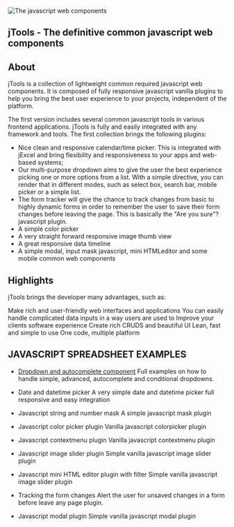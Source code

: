![The javascript web components](https://bossanova.uk/templates/jtools/img/logo.png)

## jTools - The definitive common javascript web components

About
---------
jTools is a collection of lightweight common required javascript web components. It is composed of fully responsive javascript vanilla plugins to help you bring the best user experience to your projects, independent of the platform.</p>

The first version includes several common javascript tools in various frontend applications. jTools is fully and easily integrated with any framework and tools. The first collection brings the following plugins:

* Nice clean and responsive calendar/time picker. This is integrated with jExcel and bring flexibility and responsiveness to your apps and web-based systems;
* Our multi-purpose dropdown aims to give the user the best experience picking one or more options from a list. With a simple directive, you can render that in different modes, such as select box, search bar, mobile picker or a simple list.
* The form tracker will give the chance to track changes from basic to highly dynamic forms in order to remember the user to save their form changes before leaving the page. This is basically the "Are you sure"? javascript plugin.
* A simple color picker
* A very straight forward responsive image thumb view
* A great responsive data timeline
* A simple modal, input mask javascript, mini HTMLeditor and some mobile common web components

Highlights
---------
jTools brings the developer many advantages, such as:

Make rich and user-friendly web interfaces and applications
You can easily handle complicated data inputs in a way users are used to
Improve your clients software experience
Create rich CRUDS and beautiful UI
Lean, fast and simple to use
One code, multiple platform


JAVASCRIPT SPREADSHEET EXAMPLES
---------

* [Dropdown and autocomplete component](http://bossanova.uk/jexcel)
Full examples on how to handle simple, advanced, autocomplete and conditional dropdowns.

* Date and datetime picker
A very simple date and datetime picker full responsive and easy integration

* Javascript string and number mask
A simple javascript mask plugin

* Javascript color picker plugin
Vanilla javascript colorpicker plugin

* Javascript contextmenu plugin
Vanilla javascript contextmenu plugin

* Javascript image slider plugin
Simple vanilla javascript image slider plugin

* Javascript mini HTML editor plugin with filter
Simple vanilla javascript image slider plugin

* Tracking the form changes
Alert the user for unsaved changes in a form before leave any page plugin.

* Javascript modal plugin
Simple vanilla javascript modal plugin
